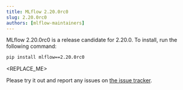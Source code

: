 ```yaml
---
title: MLflow 2.20.0rc0
slug: 2.20.0rc0
authors: [mlflow-maintainers]
---
```


MLflow 2.20.0rc0 is a release candidate for 2.20.0. To install, run the following command:

```sh
pip install mlflow==2.20.0rc0
```

<!-- Major changes that need to be highlighted in the release post go here -->

<REPLACE_ME>

Please try it out and report any issues on [the issue tracker](https://github.com/mlflow/mlflow/issues).
